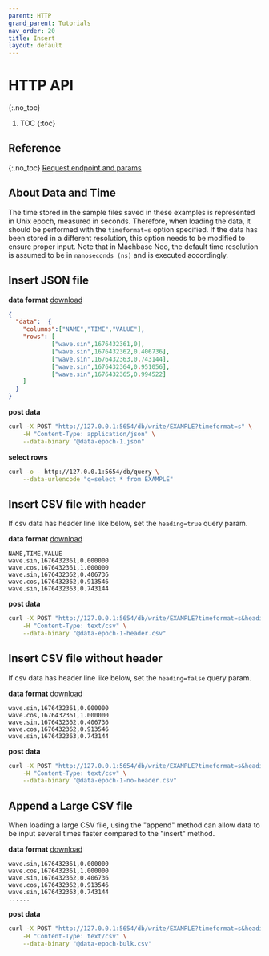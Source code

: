 ```yaml
---
parent: HTTP
grand_parent: Tutorials
nav_order: 20
title: Insert
layout: default
---
```


# HTTP API
{:.no_toc}

1. TOC
{:toc}

## Reference
{:.no_toc}
[Request endpoint and params](/docs/api-http/write#request-endpoint-and-params)

## About Data and Time
The time stored in the sample files saved in these examples is represented in Unix epoch, measured in seconds. Therefore, when loading the data, it should be performed with the `timeformat=s` option specified. If the data has been stored in a different resolution, this option needs to be modified to ensure proper input. Note that in Machbase Neo, the default time resolution is assumed to be in `nanoseconds (ns)` and is executed accordingly.


## Insert JSON file

**data format**
[download](https://neo.machbase.com/assets/example/data-epoch-1.json)

```json
{
  "data":  {
    "columns":["NAME","TIME","VALUE"],
    "rows": [
            ["wave.sin",1676432361,0],
            ["wave.sin",1676432362,0.406736],
            ["wave.sin",1676432363,0.743144],
            ["wave.sin",1676432364,0.951056],
            ["wave.sin",1676432365,0.994522]
    ]
  }
}
```

**post data**
```sh
curl -X POST "http://127.0.0.1:5654/db/write/EXAMPLE?timeformat=s" \
    -H "Content-Type: application/json" \
    --data-binary "@data-epoch-1.json"
```

**select rows**

```sh
curl -o - http://127.0.0.1:5654/db/query \
    --data-urlencode "q=select * from EXAMPLE"
```


## Insert CSV file with header

If csv data has header line like below, set the `heading=true` query param.

**data format**
[download](https://neo.machbase.com/assets/example/data-epoch-1-header.csv)

```
NAME,TIME,VALUE
wave.sin,1676432361,0.000000
wave.cos,1676432361,1.000000
wave.sin,1676432362,0.406736
wave.cos,1676432362,0.913546
wave.sin,1676432363,0.743144
```

**post data**
```sh
curl -X POST "http://127.0.0.1:5654/db/write/EXAMPLE?timeformat=s&heading=true" \
    -H "Content-Type: text/csv" \
    --data-binary "@data-epoch-1-header.csv"
```

## Insert CSV file without header

If csv data has header line like below, set the `heading=false` query param.

**data format**
[download](https://neo.machbase.com/assets/example/data-epoch-1-no-header.csv)

```
wave.sin,1676432361,0.000000
wave.cos,1676432361,1.000000
wave.sin,1676432362,0.406736
wave.cos,1676432362,0.913546
wave.sin,1676432363,0.743144
```

**post data**

```sh
curl -X POST "http://127.0.0.1:5654/db/write/EXAMPLE?timeformat=s&heading=false" \
    -H "Content-Type: text/csv" \
    --data-binary "@data-epoch-1-no-header.csv"
```

## Append a Large CSV file

When loading a large CSV file, using the "append" method can allow data to be input several times faster compared to the "insert" method.

**data format**
[download](https://neo.machbase.com/assets/example/data-epoch-bulk.csv)

```
wave.sin,1676432361,0.000000
wave.cos,1676432361,1.000000
wave.sin,1676432362,0.406736
wave.cos,1676432362,0.913546
wave.sin,1676432363,0.743144
......
```

**post data**

```sh
curl -X POST "http://127.0.0.1:5654/db/write/EXAMPLE?timeformat=s&heading=false&method=append" \
    -H "Content-Type: text/csv" \
    --data-binary "@data-epoch-bulk.csv"
```
